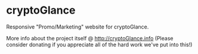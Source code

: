 cryptoGlance
============

Responsive "Promo/Marketing" website for cryptoGlance.

More info about the project itself @ http://cryptoGlance.info (Please consider donating if you appreciate all of the hard work we've put into this!)
